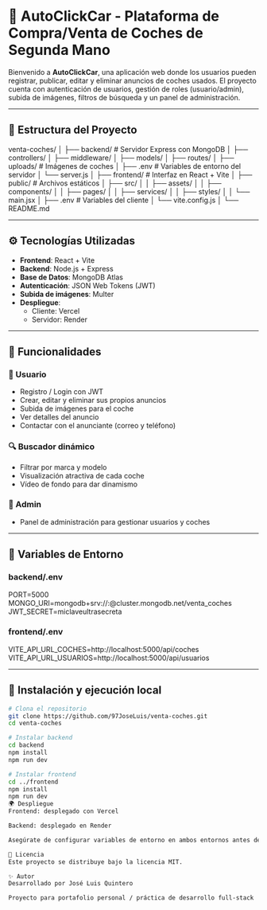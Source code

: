 # 🚗 AutoClickCar - Plataforma de Compra/Venta de Coches de Segunda Mano

Bienvenido a **AutoClickCar**, una aplicación web donde los usuarios pueden registrar, publicar, editar y eliminar anuncios de coches usados. El proyecto cuenta con autenticación de usuarios, gestión de roles (usuario/admin), subida de imágenes, filtros de búsqueda y un panel de administración.

---

## 📁 Estructura del Proyecto

venta-coches/
│
├── backend/ # Servidor Express con MongoDB
│ ├── controllers/
│ ├── middleware/
│ ├── models/
│ ├── routes/
│ ├── uploads/ # Imágenes de coches
│ ├── .env # Variables de entorno del servidor
│ └── server.js
│
├── frontend/ # Interfaz en React + Vite
│ ├── public/ # Archivos estáticos
│ ├── src/
│ │ ├── assets/
│ │ ├── components/
│ │ ├── pages/
│ │ ├── services/
│ │ ├── styles/
│ │ └── main.jsx
│ ├── .env # Variables del cliente
│ └── vite.config.js
│
└── README.md

---

## ⚙️ Tecnologías Utilizadas

- **Frontend**: React + Vite
- **Backend**: Node.js + Express
- **Base de Datos**: MongoDB Atlas
- **Autenticación**: JSON Web Tokens (JWT)
- **Subida de imágenes**: Multer
- **Despliegue**:
  - Cliente: Vercel
  - Servidor: Render

---

## 🚀 Funcionalidades

### 🧑 Usuario
- Registro / Login con JWT
- Crear, editar y eliminar sus propios anuncios
- Subida de imágenes para el coche
- Ver detalles del anuncio
- Contactar con el anunciante (correo y teléfono)

### 🔍 Buscador dinámico
- Filtrar por marca y modelo
- Visualización atractiva de cada coche
- Vídeo de fondo para dar dinamismo

### 🔐 Admin
- Panel de administración para gestionar usuarios y coches

---

## 📝 Variables de Entorno

### backend/.env

PORT=5000
MONGO_URI=mongodb+srv://<user>:<password>@cluster.mongodb.net/venta_coches
JWT_SECRET=miclaveultrasecreta

### frontend/.env

VITE_API_URL_COCHES=http://localhost:5000/api/coches
VITE_API_URL_USUARIOS=http://localhost:5000/api/usuarios

---

## 🧪 Instalación y ejecución local

```bash
# Clona el repositorio
git clone https://github.com/97JoseLuis/venta-coches.git
cd venta-coches

# Instalar backend
cd backend
npm install
npm run dev

# Instalar frontend
cd ../frontend
npm install
npm run dev
🌍 Despliegue
Frontend: desplegado con Vercel

Backend: desplegado en Render

Asegúrate de configurar variables de entorno en ambos entornos antes de desplegar

📜 Licencia
Este proyecto se distribuye bajo la licencia MIT.

✨ Autor
Desarrollado por José Luis Quintero

Proyecto para portafolio personal / práctica de desarrollo full-stack